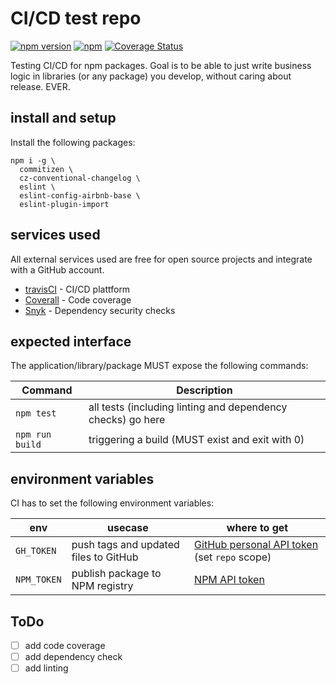 # CI/CD test repo

[![npm version](https://badge.fury.io/js/%40gitm8%2Fci-test.svg)](https://badge.fury.io/js/%40gitm8%2Fci-test)
[![npm](https://img.shields.io/npm/l/%40gitm8%2Fci-test.svg)](./LICENSE)
[![Coverage Status](https://coveralls.io/repos/github/thegitm8/ci-test/badge.svg?branch=master)](https://coveralls.io/github/thegitm8/ci-test?branch=master)

Testing CI/CD for npm packages. Goal is to be able to just write business logic in libraries (or any package) you develop, without caring about release. EVER.

## install and setup

Install the following packages:
```Shell
npm i -g \
  commitizen \
  cz-conventional-changelog \
  eslint \
  eslint-config-airbnb-base \
  eslint-plugin-import
```

## services used
All external services used are free for open source projects and integrate with a GitHub account.

* [travisCI](https://travis-ci.org) - CI/CD plattform
* [Coverall](https://coveralls.io) - Code coverage
* [Snyk](https://snyk.io/) - Dependency security checks

## expected interface
The application/library/package MUST expose the following commands:

Command|Description
---|---
`npm test`|all tests (including linting and dependency checks) go here
`npm run build`|triggering a build (MUST exist and exit with 0)


## environment variables
CI has to set the following environment variables:

env|usecase|where to get
---|---|---
`GH_TOKEN`|push tags and updated files to GitHub|[GitHub personal API token](https://help.github.com/articles/creating-a-personal-access-token-for-the-command-line/) (set `repo` scope)
`NPM_TOKEN`|publish package to NPM registry|[NPM API token](https://docs.npmjs.com/getting-started/working_with_tokens#how-to-create-new-tokens)

## ToDo
* [ ] add code coverage
* [ ] add dependency check
* [ ] add linting
